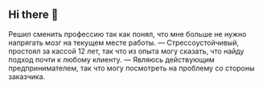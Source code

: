 ## Hi there 👋
Решил сменить профессию так как понял, что мне больше не нужно напрягать мозг на текущем месте работы.
— Стрессоустойчивый, простоял за кассой 12 лет, так что из опыта могу сказать, что найду подход почти к любому клиенту.
— Являюсь действующим предпринимателем, так что могу посмотреть на проблему со стороны заказчика.

<!--
**misterildar/misterildar** is a ✨ _special_ ✨ repository because its `README.md` (this file) appears on your GitHub profile.

Here are some ideas to get you started:

- 🔭 I’m currently working on ...
- 🌱 I’m currently learning ...
- 👯 I’m looking to collaborate on ...
- 🤔 I’m looking for help with ...
- 💬 Ask me about ...
- 📫 How to reach me: ...
- 😄 Pronouns: ...
- ⚡ Fun fact: ...
-->
